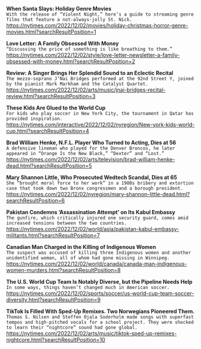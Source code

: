 **When Santa Slays: Holiday Genre Movies**\
`With the release of “Violent Night,” here’s a guide to streaming genre films that feature a not-always-jolly St. Nick.`\
https://nytimes.com/2022/12/02/movies/holiday-christmas-horror-genre-movies.html?searchResultPosition=1

**Love Letter: A Family Obsessed With Money**\
`“Discussing the price of something is like breathing to them.”`\
https://nytimes.com/2022/12/02/style/love-letter-newsletter-a-family-obsessed-with-money.html?searchResultPosition=2

**Review: A Singer Brings Her Splendid Sound to an Eclectic Recital**\
`The mezzo-soprano J’Nai Bridges performed at the 92nd Street Y, joined by the pianist Mark Markham and the Catalyst Quartet.`\
https://nytimes.com/2022/12/02/arts/music/jnai-bridges-recital-review.html?searchResultPosition=3

**These Kids Are Glued to the World Cup**\
`For kids who play soccer in New York City, the tournament in Qatar has provided inspiration.`\
https://nytimes.com/interactive/2022/12/02/nyregion/New-york-kids-world-cup.html?searchResultPosition=4

**Brad William Henke, N.F.L. Player Who Turned to Acting, Dies at 56**\
`A defensive lineman who played for the Denver Broncos, he later appeared in “Orange Is the New Black,” “Dexter” and “Lost.”`\
https://nytimes.com/2022/12/02/arts/television/brad-william-henke-dead.html?searchResultPosition=5

**Mary Shannon Little, Who Prosecuted Wedtech Scandal, Dies at 65**\
`She “brought moral force to her work” in a 1980s bribery and extortion case that took down two Bronx congressmen and a borough president.`\
https://nytimes.com/2022/12/02/nyregion/mary-shannon-little-dead.html?searchResultPosition=6

**Pakistan Condemns ‘Assassination Attempt’ on Its Kabul Embassy**\
`The gunfire, which critically injured one security guard, comes amid increased tensions between the two countries.`\
https://nytimes.com/2022/12/02/world/asia/pakistan-kabul-embassy-militants.html?searchResultPosition=7

**Canadian Man Charged in the Killing of Indigenous Women**\
`The suspect was accused of killing three Indigenous women and another unidentified woman, all of whom had gone missing in Winnipeg.`\
https://nytimes.com/2022/12/02/world/canada/canada-man-indigenous-women-murders.html?searchResultPosition=8

**The U.S. World Cup Team Is Notably Diverse, but the Pipeline Needs Help**\
`In some ways, things haven’t changed much in American soccer.`\
https://nytimes.com/2022/12/02/sports/soccer/us-world-cup-team-soccer-diversity.html?searchResultPosition=9

**TikTok Is Filled With Sped-Up Remixes. Two Norwegians Pioneered Them.**\
`Thomas S. Nilsen and Steffen Ojala Soderholm made songs with superfast tempos and high-pitched vocals for a school project. They were shocked to learn their “nightcore” sound had gone global.`\
https://nytimes.com/2022/12/02/arts/music/tiktok-sped-up-remixes-nightcore.html?searchResultPosition=10

